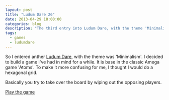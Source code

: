 ```yaml
---
layout: post
title: "Ludum Dare 26"
date: 2013-04-29 18:00:00
categories: blog
description: "The third entry into Ludum Dare, with the theme 'Minimalism'"
tags:
  - games
  - ludumdare
---
```


So I entered anther [Ludum Dare][ludum], with the theme was 'Minimalism'. I decided to build a game I've had in mind for a while. It is base in the classic Amega game 'Atoms'. To make it more confusing for me, I thought I would do a hexagonal grid.

Basically you try to take over the board by wiping out the opposing players.

[Play the game][entry]

[ludum]:  http://www.ludumdare.com/compo/
[entry]:  http://www.ludumdare.com/compo/ludum-dare-26/?action=preview&uid=14756

